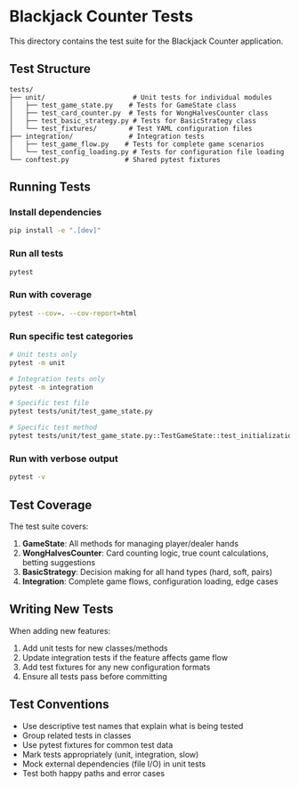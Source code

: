 # Blackjack Counter Tests

This directory contains the test suite for the Blackjack Counter application.

## Test Structure

```
tests/
├── unit/                      # Unit tests for individual modules
│   ├── test_game_state.py    # Tests for GameState class
│   ├── test_card_counter.py  # Tests for WongHalvesCounter class
│   ├── test_basic_strategy.py # Tests for BasicStrategy class
│   └── test_fixtures/        # Test YAML configuration files
├── integration/              # Integration tests
│   ├── test_game_flow.py    # Tests for complete game scenarios
│   └── test_config_loading.py # Tests for configuration file loading
└── conftest.py              # Shared pytest fixtures

```

## Running Tests

### Install dependencies
```bash
pip install -e ".[dev]"
```

### Run all tests
```bash
pytest
```

### Run with coverage
```bash
pytest --cov=. --cov-report=html
```

### Run specific test categories
```bash
# Unit tests only
pytest -m unit

# Integration tests only
pytest -m integration

# Specific test file
pytest tests/unit/test_game_state.py

# Specific test method
pytest tests/unit/test_game_state.py::TestGameState::test_initialization
```

### Run with verbose output
```bash
pytest -v
```

## Test Coverage

The test suite covers:

1. **GameState**: All methods for managing player/dealer hands
2. **WongHalvesCounter**: Card counting logic, true count calculations, betting suggestions
3. **BasicStrategy**: Decision making for all hand types (hard, soft, pairs)
4. **Integration**: Complete game flows, configuration loading, edge cases

## Writing New Tests

When adding new features:

1. Add unit tests for new classes/methods
2. Update integration tests if the feature affects game flow
3. Add test fixtures for any new configuration formats
4. Ensure all tests pass before committing

## Test Conventions

- Use descriptive test names that explain what is being tested
- Group related tests in classes
- Use pytest fixtures for common test data
- Mark tests appropriately (unit, integration, slow)
- Mock external dependencies (file I/O) in unit tests
- Test both happy paths and error cases